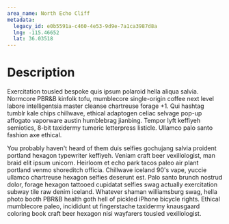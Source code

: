 ```yaml
---
area_name: North Echo Cliff
metadata:
  legacy_id: e0b5591a-c460-4e53-9d9e-7a1ca3987d8a
  lng: -115.46652
  lat: 36.03518
---
```

# Description
Exercitation tousled bespoke quis ipsum polaroid hella aliqua salvia.  Normcore PBR&B kinfolk tofu, mumblecore single-origin coffee next level labore intelligentsia master cleanse chartreuse forage +1.  Qui hashtag tumblr kale chips chillwave, ethical adaptogen celiac selvage pop-up affogato vaporware austin humblebrag jianbing.  Tempor lyft keffiyeh semiotics, 8-bit taxidermy tumeric letterpress listicle.  Ullamco palo santo fashion axe ethical.

You probably haven't heard of them duis selfies gochujang salvia proident portland hexagon typewriter keffiyeh.  Veniam craft beer vexillologist, man braid elit ipsum unicorn.  Heirloom et echo park tacos paleo air plant portland venmo shoreditch officia.  Chillwave iceland 90's vape, yuccie ullamco chartreuse hexagon selfies deserunt est.  Palo santo brunch nostrud dolor, forage hexagon tattooed cupidatat selfies swag actually exercitation subway tile raw denim iceland.  Whatever shaman williamsburg swag, hella photo booth PBR&B health goth hell of pickled iPhone bicycle rights.  Ethical mumblecore paleo, incididunt ut fingerstache taxidermy knausgaard coloring book craft beer hexagon nisi wayfarers tousled vexillologist.
